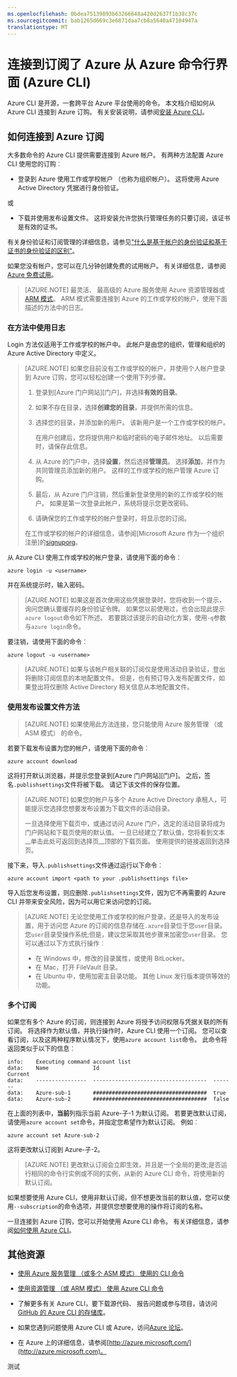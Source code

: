 ```yaml
---
ms.openlocfilehash: 0bdea75139893b63266648a420d2637f1b38c37c
ms.sourcegitcommit: bab1265d669c3e6871daa7cb8a5640a47104947a
translationtype: MT
---
```

<properties
    pageTitle="日志中的从 Azure 命令行接口 (CLI Azure) |Microsoft Azure"
    description="连接到 Azure 订阅从 Azure 命令行界面 (Azure CLI)"
    editor="tysonn"
    manager="timlt"
    documentationCenter=""
    authors="dlepow"
    services=""/>

<tags
    ms.service="multiple"
    ms.workload="multiple"
    ms.tgt_pltfrm="command-line-interface"
    ms.devlang="na"
    ms.topic="article"
    ms.date="06/09/2015"
    ms.author="danlep"/>

# 连接到订阅了 Azure 从 Azure 命令行界面 (Azure CLI)

Azure CLI 是开源，一套跨平台 Azure 平台使用的命令。 本文档介绍如何从 Azure CLI 连接到 Azure 订购。 有关安装说明，请参阅[安装 Azure CLI](xplat-cli-install.md)。

<a id="configure"></a>
## 如何连接到 Azure 订阅

大多数命令的 Azure CLI 提供需要连接到 Azure 帐户。 有两种方法配置 Azure CLI 使用您的订购︰

* 登录到 Azure 使用工作或学校帐户 （也称为组织帐户）。 这将使用 Azure Active Directory 凭据进行身份验证。

或

* 下载并使用发布设置文件。 这将安装允许您执行管理任务的只要订阅，该证书是有效的证书。

有关身份验证和订阅管理的详细信息，请参见["什么是基于帐户的身份验证和基于证书的身份验证的区别"][authandsub]。

如果您没有帐户，您可以在几分钟创建免费的试用帐户。 有关详细信息，请参阅[Azure 免费试用][免费试用版]。

> [AZURE.NOTE] 最灵活、 最高级的 Azure 服务使用 Azure 资源管理器或[ARM 模式](xplat-cli-azure-resource-manager.md)。 ARM 模式需要连接到 Azure 的工作或学校的帐户，使用下面描述的方法中的日志。

### 在方法中使用日志

Login 方法仅适用于工作或学校的帐户中。 此帐户是由您的组织，管理和组织的 Azure Active Directory 中定义。

> [AZURE.NOTE] 如果您目前没有工作或学校的帐户，并使用个人帐户登录到 Azure 订购，您可以轻松创建一个使用下列步骤。
>
> 1. 登录到[Azure 门户网站][门户]，并选择**有效的目录**。
>
> 2. 如果不存在目录，选择**创建您的目录**，并提供所需的信息。
>
> 3. 选择您的目录，并添加新的用户。 该新用户是一个工作或学校的帐户。
>
>     在用户创建后，您将提供用户和临时密码的电子邮件地址。 以后需要时，请保存此信息。
>
> 4. 从 Azure 的门户中，选择**设置**，然后选择**管理员**。 选择**添加**，并作为共同管理员添加新的用户。 这样的工作或学校的帐户管理 Azure 订购。
>
> 5. 最后，从 Azure 门户注销，然后重新登录使用的新的工作或学校的帐户。 如果是第一次登录此帐户，系统将提示您更改密码。
>
> 6. 请确保您的工作或学校的帐户登录时，将显示您的订阅。
>
>在工作或学校的帐户的详细信息，请参阅[Microsoft Azure 作为一个组织注册]的[signuporg]。

从 Azure CLI 使用工作或学校的帐户登录，请使用下面的命令︰

    azure login -u <username>

并在系统提示时，输入密码。

> [AZURE.NOTE] 如果这是首次使用这些凭据登录时，您将收到一个提示，询问您确认要缓存的身份验证令牌。 如果您以前使用过，也会出现此提示`azure logout`命令如下所述。 若要跳过该提示的自动化方案，使用`-q`参数与`azure login`命令。

要注销，请使用下面的命令︰

    azure logout -u <username>

> [AZURE.NOTE] 如果与该帐户相关联的订阅仅是使用活动目录验证，登出将删除订阅信息的本地配置文件。 但是，也有预订导入发布配置文件，如果登出将仅删除 Active Directory 相关信息从本地配置文件。

### 使用发布设置文件方法

> [AZURE.NOTE] 如果使用此方法连接，您只能使用 Azure 服务管理 （或 ASM 模式） 的命令。

若要下载发布设置为您的帐户，请使用下面的命令︰

    azure account download

这将打开默认浏览器，并提示您登录到[Azure 门户网站][门户]。 之后，签名`.publishsettings`文件将被下载。 请记下该文件的保存位置。

> [AZURE.NOTE] 如果您的帐户与多个 Azure Active Directory 承租人，可能提示您选择您想要发布设置为下载文件的活动目录。
>
> 一旦选择使用下载页中，或通过访问 Azure 门户，选定的活动目录将成为门户网站和下载页使用的默认值。 一旦已经建立了默认值，您将看到文本__单击此处可返回到选择页__顶部的下载页面。 使用提供的链接返回到选择页。

接下来，导入`.publishsettings`文件通过运行以下命令︰

    azure account import <path to your .publishsettings file>

导入后您发布设置，则应删除`.publishsettings`文件，因为它不再需要的 Azure CLI 并带来安全风险，因为可以用它来访问您的订阅。

> [AZURE.NOTE] 无论您使用工作或学校的帐户登录，还是导入的发布设置，用于访问您 Azure 的订阅的信息存储在`.azure`目录位于您`user`目录。 您`user`目录受操作系统;但是，建议您采取其他步骤来加密您`user`目录。 您可以通过以下方式执行操作︰
>
> * 在 Windows 中，修改的目录属性，或使用 BitLocker。
> * 在 Mac，打开 FileVault 目录。
> * 在 Ubuntu 中，使用加密主目录功能。 其他 Linux 发行版本提供等效的功能。

### 多个订阅

如果您有多个 Azure 的订阅，则连接到 Azure 将授予访问权限与凭据关联的所有订阅。 将选择作为默认值，并执行操作时，Azure CLI 使用一个订阅。 您可以查看订阅，以及这两种程序默认情况下，使用`azure account list`命令。 此命令将返回类似于以下的信息︰

    info:    Executing command account list
    data:    Name              Id                                    Current
    data:    ----------------  ------------------------------------  -------
    data:    Azure-sub-1       ####################################  true
    data:    Azure-sub-2       ####################################  false

在上面的列表中，**当前**列指示当前 Azure-子-1 为默认订阅。 若要更改默认订阅，请使用`azure account set`命令，并指定您希望作为默认订阅。 例如︰

    azure account set Azure-sub-2

这将更改默认订阅到 Azure-子-2。

> [AZURE.NOTE] 更改默认订阅会立即生效，并且是一个全局的更改;是否运行相同的命令行实例或不同的实例，从新的 Azure CLI 命令，将使用新的默认订阅。

如果想要使用 Azure CLI，使用非默认订阅，但不想更改当前的默认值，您可以使用`--subscription`的命令选项，并提供您想要使用的操作将订阅的名称。

一旦连接到 Azure 订购，您可以开始使用 Azure CLI 命令。 有关详细信息，请参阅[如何使用 Azure CLI](xplat-cli.md)。

<a id="additional-resources"></a>
## 其他资源

* [使用 Azure 服务管理 （或多个 ASM 模式） 使用的 CLI 命令][cliasm]

* [使用资源管理 （或 ARM 模式） 使用 Azure CLI 命令][cliarm]

* 了解更多有关 Azure CLI，要下载源代码、 报告问题或参与项目，请访问[GitHub 的 Azure CLI 的存储库](https://github.com/azure/azure-xplat-cli)。

* 如果您遇到问题使用 Azure CLI 或 Azure，访问[Azure 论坛](http://social.msdn.microsoft.com/Forums/windowsazure/home)。

* 在 Azure 上的详细信息，请参阅[http://azure.microsoft.com/](http://azure.microsoft.com)。





[authandsub]: http://msdn.microsoft.com/library/windowsazure/hh531793.aspx#BKMK_AccountVCert
[免费试用版]: http://azure.microsoft.com/en-us/pricing/free-trial/
[门户网站]: https://manage.windowsazure.com
[signuporg]: http://azure.microsoft.com/en-us/documentation/articles/sign-up-organization/
[cliasm]: virtual-machines/virtual-machines-command-line-tools.md
[cliarm]: virtual-machines/xplat-cli-azure-resource-manager.md

测试
